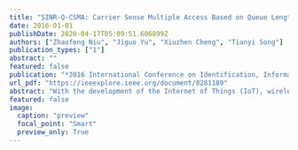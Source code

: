 ```yaml
---
title: "SINR-Q-CSMA: Carrier Sense Multiple Access Based on Queue Length under SINR"
date: 2016-01-01
publishDate: 2020-04-17T05:09:51.606899Z
authors: ["Zhaofeng Niu", "Jiguo Yu", "Xiuzhen Cheng", "Tianyi Song"]
publication_types: ["1"]
abstract: ""
featured: false
publication: "*2016 International Conference on Identification, Information and Knowledge in the Internet of Things (IIKI)*"
url_pdf: "https://ieeexplore.ieee.org/document/8281189"
abstract: "With the development of the Internet of Things (IoT), wireless sensor networks (WSNs) play a more and more important issue. Energy efficiency, one of the crucial performance indices, is always considered for design of protocols and algorithms in WSNs. In this paper, we focus on data frame transmission under SINR (signal to interference plus noise ratio) model. An efficient mechanism, called as SINR-Q-CSMA, is proposed. SINR-Q-CSMA combines dual-channel with time slotted methods, and considers sink circle and regular circle according to different scenarios, which can avoid collision problem effectively. Further, SINR-Q-CSMA employs a solution based on queue length to solve the collision."
featured: false
image:
  caption: "preview"
  focal_point: "Smart"
  preview_only: True
---
```



